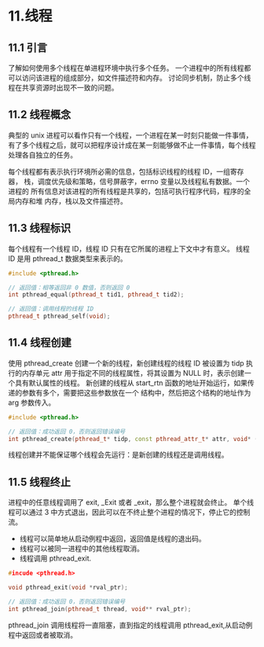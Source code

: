 # 11.线程

## 11.1 引言
了解如何使用多个线程在单进程环境中执行多个任务。
一个进程中的所有线程都可以访问该进程的组成部分，如文件描述符和内存。
讨论同步机制，防止多个线程在共享资源时出现不一致的问题。

## 11.2 线程概念
典型的 unix 进程可以看作只有一个线程，一个进程在某一时刻只能做一件事情，
有了多个线程之后，就可以把程序设计成在某一刻能够做不止一件事情，每个线程
处理各自独立的任务。

每个线程都有表示执行环境所必需的信息，包括标识线程的线程 ID，一组寄存器，
栈，调度优先级和策略，信号屏蔽字，errno 变量以及线程私有数据。一个进程的
所有信息对该进程的所有线程是共享的，包括可执行程序代码，程序的全局内存和堆
内存，栈以及文件描述符。

## 11.3 线程标识
每个线程有一个线程 ID，线程 ID 只有在它所属的进程上下文中才有意义。
线程 ID 是用 pthread_t 数据类型来表示的。
```c++
#include <pthread.h>

// 返回值：相等返回非 0 数值，否则返回 0
int pthread_equal(pthread_t tid1, pthread_t tid2);

// 返回值：调用线程的线程 ID
pthread_t pthread_self(void);
```

## 11.4 线程创建
使用 pthread_create 创建一个新的线程，新创建线程的线程 ID 被设置为 tidp 执行的内存单元
attr 用于指定不同的线程属性，将其设置为 NULL 时，表示创建一个具有默认属性的线程。
新创建的线程从 start_rtn 函数的地址开始运行，如果传递的参数有多个，需要把这些参数放在一个
结构中，然后把这个结构的地址作为 arg 参数传入。

```c++
#include <pthread.h>

// 返回值：成功返回 0，否则返回错误编号
int pthread_create(pthread_t* tidp, const pthread_attr_t* attr, void* (*start_rtn)(void *), void* arg);
```

线程创建并不能保证哪个线程会先运行：是新创建的线程还是调用线程。

## 11.5 线程终止
进程中的任意线程调用了 exit, _Exit 或者 _exit，那么整个进程就会终止。
单个线程可以通过 3 中方式退出，因此可以在不终止整个进程的情况下，停止它的控制流。
* 线程可以简单地从启动例程中返回，返回值是线程的退出码。
* 线程可以被同一进程中的其他线程取消。
* 线程调用 pthread_exit.

```c++
#incude <pthread.h>

void pthread_exit(void *rval_ptr);

// 返回值：成功返回 0，否则返回错误编号
int pthread_join(pthread_t thread, void** rval_ptr);
```

pthread_join 调用线程将一直阻塞，直到指定的线程调用 pthread_exit,从启动例程中返回或者被取消。

